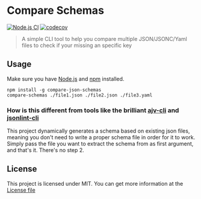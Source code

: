 # Compare Schemas

[![Node.js CI](https://github.com/caiobep/compare-schemas/actions/workflows/publish.yml/badge.svg)](https://github.com/caiobep/compare-schemas/actions/workflows/publish.yml) [![codecov](https://codecov.io/gh/caiobep/compare-schemas/branch/main/graph/badge.svg?token=2HV1498TU2)](https://codecov.io/gh/caiobep/compare-schemas)

> A simple CLI tool to help you compare multiple JSON/JSONC/Yaml files to check if your missing an specific key

## Usage

Make sure you have [Node.js](https://nodejs.org/en/download/) and [npm](https://www.npmjs.com) installed.

```
npm install -g compare-json-schemas
compare-schemas ./file1.json ./file2.json ./file3.yaml
```

### How is this different from tools like the brilliant [ajv-cli](https://github.com/ajv-validator/ajv-cli) and [jsonlint-cli](https://github.com/marionebl/jsonlint-cli)

This project dynamically generates a schema based on existing json files, meaning you don't need to write a proper schema file in order for it to work. Simply pass the file you want to extract the schema from as first argument, and that's it. There's no step 2. 

## License 
This project is licensed under MIT. You can get more information at the [License file](./LICENSE)
